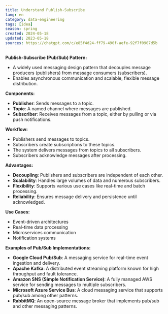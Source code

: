 ```yaml
---
title: Understand Publish-Subscribe
lang: en 
category: data-engineering
tags: [idea]
season: spring
created: 2024-05-18
updated: 2023-05-18
sources: https://chatgpt.com/c/e85f4d24-ff79-490f-aefe-92f7f0907d5b
---
```


**Publish-Subscribe (Pub/Sub) Pattern:**
- A widely used messaging design pattern that decouples message producers (publishers) from message consumers (subscribers).
- Enables asynchronous communication and scalable, flexible message distribution.

**Components:**
- **Publisher**: Sends messages to a topic.
- **Topic**: A named channel where messages are published.
- **Subscriber**: Receives messages from a topic, either by pulling or via push notifications.

**Workflow:**
- Publishers send messages to topics.
- Subscribers create subscriptions to these topics.
- The system delivers messages from topics to all subscribers.
- Subscribers acknowledge messages after processing.

**Advantages:**
- **Decoupling**: Publishers and subscribers are independent of each other.
- **Scalability**: Handles large volumes of data and numerous subscribers.
- **Flexibility**: Supports various use cases like real-time and batch processing.
- **Reliability**: Ensures message delivery and persistence until acknowledged.

**Use Cases:**
- Event-driven architectures
- Real-time data processing
- Microservices communication
- Notification systems

**Examples of Pub/Sub Implementations:**
- **Google Cloud Pub/Sub**: A messaging service for real-time event ingestion and delivery.
- **Apache Kafka**: A distributed event streaming platform known for high throughput and fault tolerance.
- **Amazon SNS (Simple Notification Service)**: A fully managed AWS service for sending messages to multiple subscribers.
- **Microsoft Azure Service Bus**: A cloud messaging service that supports pub/sub among other patterns.
- **RabbitMQ**: An open-source message broker that implements pub/sub and other messaging patterns.

